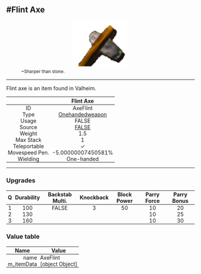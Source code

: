 <meta property="og:title" content="Flint Axe - MoreValheim" /><meta property="og:type" content="website" /><meta property="og:image" content="/assets/flint_axe.png" /><meta property="og:description" content="Flint Axe is an item found in Valheim." /><meta name="theme-color" content="#546D78"><meta name="twitter:card" content="summary_large_image">
#Flint Axe
-------------
<style>img {width:20px;}.tb {width:150px;display: block;margin-left: auto;margin-right: auto;}</style>

<style>.md-typeset table:not([class]) th:not([align]) {min-width:unset!important;}</style>
<style>td{padding:0em 0.3em!important;text-align:center!important;border-left:.05rem solid var(--md-default-fg-color--lightest)}</style>

<style>th{padding:0.1em 0.3em!important;text-align:center!important;font-weight:bold}</style>

<style>pre{text-align:right!important}</style>
<style>table tr td:first-child {border-left: 0;};</style>

<figure><img src="/assets/flint_axe.png" class="tb" /><figcaption><small>~Sharper than stone.</small></figcaption></figure>

-------------

Flint axe is an item found in Valheim.

|        | Flint Axe              |
| ----------- | ------------------------------------ |
| ID |AxeFlint
| Type | [Onehandedweapon](../../types/onehandedweapon)
| Usage | FALSE<br>
| Source | [FALSE](../../items/false)
| Weight | 1.5 |
| Max Stack | 1 |
| Teleportable | ✓
| Movespeed Pen. | -5.00000007450581%
| Wielding | One-handed


-------------

### Upgrades
| Q | Durability | Backstab Multi. | Knockback | Block Power | Parry Force | Parry Bonus
| - | - | - | - | - | - | - 
1 | 100 | FALSE | 3 | 50 | 10 | 20 | 2 | 
 | 2 | 130 |  |  |  | 10 | 25 |  | 
 | 3 | 160 |  |  |  | 10 | 30 |  | 


### Value table
| Name | Value
| - | - |
| <div style="text-align:right">name</div> | <div style="text-align:left">AxeFlint</div> | 
| <div style="text-align:right">m_itemData</div> | <div style="text-align:left">[object Object]</div> | 